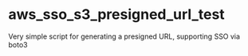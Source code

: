 # aws_sso_s3_presigned_url_test
Very simple script for generating a presigned URL, supporting SSO via boto3

